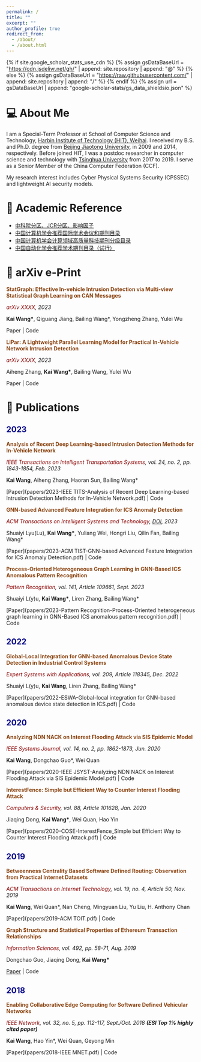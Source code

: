 ```yaml
---
permalink: /
title: ""
excerpt: ""
author_profile: true
redirect_from: 
  - /about/
  - /about.html
---
```


{% if site.google_scholar_stats_use_cdn %}
{% assign gsDataBaseUrl = "https://cdn.jsdelivr.net/gh/" | append: site.repository | append: "@" %}
{% else %}
{% assign gsDataBaseUrl = "https://raw.githubusercontent.com/" | append: site.repository | append: "/" %}
{% endif %}
{% assign url = gsDataBaseUrl | append: "google-scholar-stats/gs_data_shieldsio.json" %}

<span class='anchor' id='about-me'></span>

# 💻 About Me

I am a Special-Term Professor at School of Computer Science and Technology, [Harbin Institute of Technology (HIT), Weihai](https://www.hitwh.edu.cn). I received my B.S. and Ph.D. degree from [Beijing Jiaotong University](https://www.bjtu.edu.cn/), in 2009 and 2014, respectively. Before joined HIT, I was a postdoc researcher in computer science and technology with [Tsinghua University](https://www.tsinghua.edu.cn/) from 2017 to 2019. I serve as a Senior Member of the China Computer Federation (CCF).

My research interest includes Cyber Physical Systems Security (CPSSEC) and lightweight AI security models.

# 📖 Academic Reference 

- [中科院分区、JCR分区、影响因子](https://www.letpub.com.cn/index.php?page=journalapp)
- [中国计算机学会推荐国际学术会议和期刊目录](https://www.ccf.org.cn/Academic_Evaluation/By_category/)
- [中国计算机学会计算领域高质量科技期刊分级目录](https://www.ccf.org.cn/ccftjgjxskwml/)
- [中国自动化学会推荐学术期刊目录（试行）](http://imap.caa.org.cn/article/266/2596.html)

# 📝 arXiv e-Print 

<!-- ######################################################### -->

**<span style="color:saddlebrown">StatGraph: Effective In-vehicle Intrusion Detection via Multi-view Statistical Graph Learning on CAN Messages</span>**
  
*<span style="color:DarkRed">arXiv XXXX</span>, 2023*

**Kai Wang\***, Qiguang Jiang, Bailing Wang\*, Yongzheng Zhang, Yulei Wu
  
Paper \| Code <strong><span class='show_paper_citations' data='3WQTKocAAAAJ:WF5omc3nYNoC'></span></strong>

<!-- ######################################################### -->

**<span style="color:saddlebrown">LiPar: A Lightweight Parallel Learning Model for Practical In-Vehicle Network Intrusion Detection</span>**
  
*<span style="color:DarkRed">arXiv XXXX</span>, 2023*

Aiheng Zhang, **Kai Wang\***, Bailing Wang, Yulei Wu
  
Paper \| Code <strong><span class='show_paper_citations' data='3WQTKocAAAAJ:WF5omc3nYNoC'></span></strong>

# 📝 Publications

## <span style="color:DarkBlue">**2023**</span>

<!-- ######################################################### -->

**<span style="color:saddlebrown">Analysis of Recent Deep Learning-based Intrusion Detection Methods for In-Vehicle Network</span>** 
  
*<span style="color:DarkRed">IEEE Transactions on Intelligent Transportation Systems</span>, vol. 24, no. 2, pp. 1843-1854, Feb. 2023*

**Kai Wang**, Aiheng Zhang, Haoran Sun, Bailing Wang\*
  
[Paper](papers/2023-IEEE TITS-Analysis of Recent Deep Learning-based Intrusion Detection Methods for In-Vehicle Network.pdf) \| Code <strong><span class='show_paper_citations' data='3WQTKocAAAAJ:WF5omc3nYNoC'></span></strong>

<!-- ######################################################### -->

**<span style="color:saddlebrown">GNN-based Advanced Feature Integration for ICS Anomaly Detection</span>**
  
*<span style="color:DarkRed">ACM Transactions on Intelligent Systems and Technology</span>, [DOI](https://doi.org/10.1145/3620676), 2023*

Shuaiyi Lyu(Lu), **Kai Wang\***,  Yuliang Wei, Hongri Liu, Qilin Fan, Bailing Wang\*
  
[Paper](papers/2023-ACM TIST-GNN-based Advanced Feature Integration for ICS Anomaly Detection.pdf) \| Code <strong><span class='show_paper_citations' data='3WQTKocAAAAJ:WF5omc3nYNoC'></span></strong>

<!-- ######################################################### -->

**<span style="color:saddlebrown">Process-Oriented Heterogeneous Graph Learning in GNN-Based ICS Anomalous Pattern Recognition</span>** 
  
*<span style="color:DarkRed">Pattern Recognition</span>, vol. 141, Article 109661, Sept. 2023*

Shuaiyi L(y)u, **Kai Wang\***, Liren Zhang, Bailing Wang\*
  
[Paper](papers/2023-Pattern Recognition-Process-Oriented heterogeneous graph learning in GNN-Based ICS anomalous pattern recognition.pdf) \| Code <strong><span class='show_paper_citations' data='3WQTKocAAAAJ:WF5omc3nYNoC'></span></strong>

## <span style="color:DarkBlue">**2022**</span>

<!-- ######################################################### -->

**<span style="color:saddlebrown">Global-Local Integration for GNN-based Anomalous Device State Detection in Industrial Control Systems</span>**
  
*<span style="color:DarkRed">Expert Systems with Applications</span>, vol. 209, Article 118345, Dec. 2022*

Shuaiyi L(y)u, **Kai Wang**, Liren Zhang, Bailing Wang\*
  
[Paper](papers/2022-ESWA-Global-local integration for GNN-based anomalous device state detection in ICS.pdf) \| Code <strong><span class='show_paper_citations' data='3WQTKocAAAAJ:WF5omc3nYNoC'></span></strong>

## <span style="color:DarkBlue">**2020**</span>

<!-- ######################################################### -->

**<span style="color:saddlebrown">Analyzing NDN NACK on Interest Flooding Attack via SIS Epidemic Model</span>**
  
*<span style="color:DarkRed">IEEE Systems Journal</span>, vol. 14, no. 2, pp. 1862-1873, Jun. 2020*

**Kai Wang**, Dongchao Guo\*, Wei Quan
  
[Paper](papers/2020-IEEE JSYST-Analyzing NDN NACK on Interest Flooding Attack via SIS Epidemic Model.pdf) \| Code <strong><span class='show_paper_citations' data='3WQTKocAAAAJ:WF5omc3nYNoC'></span></strong>

<!-- ######################################################### -->

**<span style="color:saddlebrown">InterestFence: Simple but Efficient Way to Counter Interest Flooding Attack</span>**
  
*<span style="color:DarkRed">Computers & Security</span>, vol. 88, Article 101628, Jan. 2020*

Jiaqing Dong, **Kai Wang\***, Wei Quan, Hao Yin
  
[Paper](papers/2020-COSE-InterestFence_Simple but Efficient Way to Counter Interest Flooding Attack.pdf) \| Code <strong><span class='show_paper_citations' data='3WQTKocAAAAJ:WF5omc3nYNoC'></span></strong>

## <span style="color:DarkBlue">**2019**</span>

<!-- ######################################################### -->

**<span style="color:saddlebrown">Betweenness Centrality Based Software Defined Routing: Observation from Practical Internet Datasets</span>** 
  
*<span style="color:DarkRed">ACM Transactions on Internet Technology</span>, vol. 19, no. 4, Article 50, Nov. 2019*

**Kai Wang**, Wei Quan\*, Nan Cheng, Mingyuan Liu, Yu Liu, H. Anthony Chan
  
[Paper](papers/2019-ACM TOIT.pdf) \| Code <strong><span class='show_paper_citations' data='3WQTKocAAAAJ:WF5omc3nYNoC'></span></strong>

<!-- ######################################################### -->

**<span style="color:saddlebrown">Graph Structure and Statistical Properties of Ethereum Transaction Relationships</span>** 
  
*<span style="color:DarkRed">Information Sciences</span>, vol. 492, pp. 58-71, Aug. 2019*

Dongchao Guo, Jiaqing Dong, **Kai Wang\***
  
[Paper](papers/2019-INS.pdf) \| Code <strong><span class='show_paper_citations' data='3WQTKocAAAAJ:WF5omc3nYNoC'></span></strong>

## <span style="color:DarkBlue">**2018**</span>

<!-- ######################################################### -->

**<span style="color:saddlebrown">Enabling Collaborative Edge Computing for Software Defined Vehicular Networks</span>**
  
*<span style="color:DarkRed">IEEE Network</span>, vol. 32, no. 5, pp. 112-117, Sept./Oct. 2018* ***(ESI Top 1% highly cited paper)***

**Kai Wang**, Hao Yin\*, Wei Quan, Geyong Min
  
[Paper](papers/2018-IEEE MNET.pdf) \| Code <strong><span class='show_paper_citations' data='3WQTKocAAAAJ:WF5omc3nYNoC'></span></strong>
